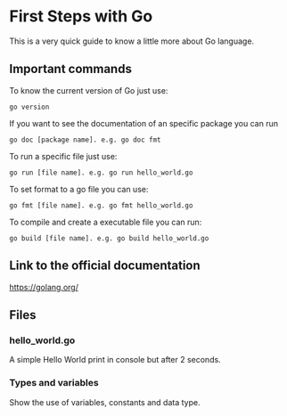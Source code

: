 # First Steps with Go
This is a very quick guide to know a little more about Go language.

## Important commands
To know the current version of Go just use:
```
go version
```

If you want to see the documentation of an specific package you can run
```
go doc [package name]. e.g. go doc fmt
```

To run a specific file just use:
```
go run [file name]. e.g. go run hello_world.go
```

To set format to a go file you can use:
```
go fmt [file name]. e.g. go fmt hello_world.go
```

To compile and create a executable file you can run:
```
go build [file name]. e.g. go build hello_world.go
```

## Link to the official documentation
https://golang.org/

## Files
### hello_world.go
A simple Hello World print in console but after 2 seconds.

### Types and variables
Show the use of variables, constants and data type.